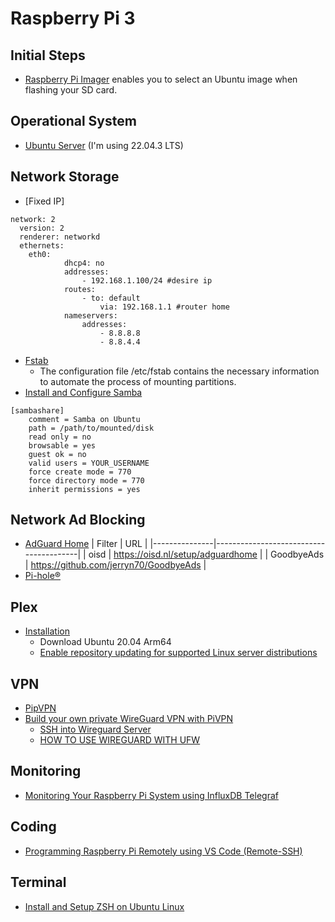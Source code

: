 # Raspberry Pi 3

## Initial Steps

- [Raspberry Pi Imager](https://www.raspberrypi.com/software/) enables you to select an Ubuntu image when flashing your SD card.

## Operational System

- [Ubuntu Server](https://ubuntu.com/tutorials/how-to-install-ubuntu-on-your-raspberry-pi#1-overview) (I'm using 22.04.3 LTS)

## Network Storage

- [Fixed IP]

```shell
network: 2
  version: 2
  renderer: networkd
  ethernets:
    eth0:
			dhcp4: no
			addresses:
				- 192.168.1.100/24 #desire ip
			routes:
				- to: default
					via: 192.168.1.1 #router home
			nameservers:
				addresses:
					- 8.8.8.8
					- 8.8.4.4
```

- [Fstab](https://help.ubuntu.com/community/Fstab)
    - The configuration file /etc/fstab contains the necessary information to automate the process of mounting partitions.
- [Install and Configure Samba](https://ubuntu.com/tutorials/install-and-configure-samba#1-overview)

```shell
[sambashare]
    comment = Samba on Ubuntu
    path = /path/to/mounted/disk
    read only = no
    browsable = yes
    guest ok = no
    valid users = YOUR_USERNAME
    force create mode = 770
    force directory mode = 770
    inherit permissions = yes
```

## Network Ad Blocking

- [AdGuard Home](https://adguard.com/en/adguard-home/overview.html)
    |   Filter      |                 URL                    |
    |---------------|----------------------------------------|
    | oisd          | https://oisd.nl/setup/adguardhome      |
    | GoodbyeAds    | https://github.com/jerryn70/GoodbyeAds |
- [Pi-hole﻿®﻿﻿](https://pi-hole.net/)

## Plex

- [Installation](https://support.plex.tv/articles/200288586-installation/)
    - Download Ubuntu 20.04 Arm64
    - [Enable repository updating for supported Linux server distributions](https://support.plex.tv/articles/235974187-enable-repository-updating-for-supported-linux-server-distributions/)

## VPN

- [PipVPN](https://www.pivpn.io/)
- [Build your own private WireGuard VPN with PiVPN](https://www.jeffgeerling.com/blog/2023/build-your-own-private-wireguard-vpn-pivpn)
    - [SSH into Wireguard Server](https://www.reddit.com/r/WireGuard/comments/q7lj5s/ssh_into_wireguard_server/?share_id%253DVeLF3uw-dGAJh5T3sOt9d%2526utm_content%253D1%2526utm_medium%253Dandroid_app%2526utm_name%253Dandroidcss%2526utm_source%253Dshare%2526utm_term%253D3)
    - [HOW TO USE WIREGUARD WITH UFW](https://www.procustodibus.com/blog/2021/05/wireguard-ufw/)

## Monitoring
- [Monitoring Your Raspberry Pi System using InfluxDB Telegraf](https://randomnerdtutorials.com/monitor-raspberry-pi-influxdb-telegraf/)

## Coding
- [Programming Raspberry Pi Remotely using VS Code (Remote-SSH)](https://randomnerdtutorials.com/raspberry-pi-remote-ssh-vs-code/)

## Terminal
- [Install and Setup ZSH on Ubuntu Linux](https://itsfoss.com/zsh-ubuntu/)